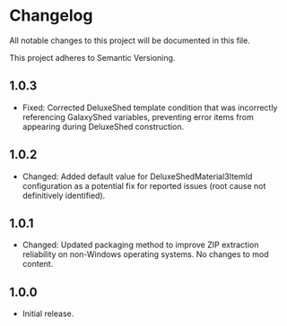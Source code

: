 # Changelog

All notable changes to this project will be documented in this file.

This project adheres to Semantic Versioning.

## 1.0.3

- Fixed: Corrected DeluxeShed template condition that was incorrectly referencing GalaxyShed variables, preventing error items from appearing during DeluxeShed construction.

## 1.0.2

- Changed: Added default value for DeluxeShedMaterial3ItemId configuration as a potential fix for reported issues (root cause not definitively identified).

## 1.0.1

- Changed: Updated packaging method to improve ZIP extraction reliability on non-Windows operating systems. No changes to mod content.

## 1.0.0

- Initial release.
